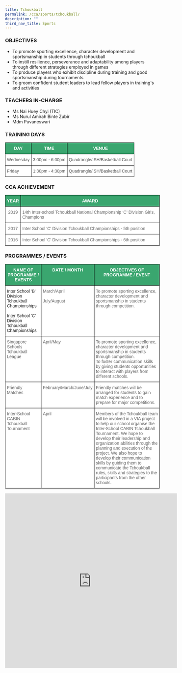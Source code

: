 ```yaml
---
title: Tchoukball
permalink: /cca/sports/tchoukball/
description: ""
third_nav_title: Sports
---
```


### OBJECTIVES

*   To promote sporting excellence, character development and sportsmanship in students through tchoukball&nbsp; &nbsp; &nbsp;
*   To instill resilience, perseverance and adaptability among players through different strategies employed in games&nbsp;
*   To produce players who exhibit discipline during training and good sportsmanship during tournaments&nbsp;
*   To groom confident student leaders to lead fellow players in training's and activities



### TEACHERS IN-CHARGE

*   Ms Nai Huey Chyi (TIC)
*   Ms Nurul Amirah Binte Zubir
*   Mdm Puvaneswari

  

### TRAINING DAYS

<style type="text/css">
.tg  {border-collapse:collapse;border-spacing:0;}
.tg td{border-color:black;border-style:solid;border-width:1px;font-family:Arial, sans-serif;font-size:14px;
  overflow:hidden;padding:10px 5px;word-break:normal;}
.tg th{border-color:black;border-style:solid;border-width:1px;font-family:Arial, sans-serif;font-size:14px;
  font-weight:normal;overflow:hidden;padding:10px 5px;word-break:normal;}
.tg .tg-k0s0{background-color:#3AA66F;color:#FFF;font-weight:bold;text-align:center;vertical-align:middle}
.tg .tg-mwz3{background-color:#FFF;color:#565656;text-align:left;vertical-align:middle}
</style>
<table class="tg">
<thead>
  <tr>
    <th class="tg-k0s0"><span style="color:#FFF;background-color:#3AA66F">DAY</span></th>
    <th class="tg-k0s0"><span style="color:#FFF;background-color:#3AA66F">TIME</span></th>
    <th class="tg-k0s0"><span style="color:#FFF;background-color:#3AA66F">VENUE</span></th>
  </tr>
</thead>
<tbody>
  <tr>
    <td class="tg-mwz3"><span style="color:#565656">Wednesday</span></td>
    <td class="tg-mwz3"><span style="color:#565656">3:00pm - 6:00pm</span></td>
    <td class="tg-mwz3"><span style="color:#565656">Quadrangle/ISH/Basketball Court</span></td>
  </tr>
  <tr>
    <td class="tg-mwz3"><span style="color:#565656">Friday</span></td>
    <td class="tg-mwz3"><span style="color:#565656">1:30pm - 4:30pm</span></td>
    <td class="tg-mwz3"><span style="color:#565656">Quadrangle/ISH/Basketball Court</span><br></td>
  </tr>
</tbody>
</table>

### CCA ACHIEVEMENT

<style type="text/css">
.tg  {border-collapse:collapse;border-spacing:0;}
.tg td{border-color:black;border-style:solid;border-width:1px;font-family:Arial, sans-serif;font-size:14px;
  overflow:hidden;padding:10px 5px;word-break:normal;}
.tg th{border-color:black;border-style:solid;border-width:1px;font-family:Arial, sans-serif;font-size:14px;
  font-weight:normal;overflow:hidden;padding:10px 5px;word-break:normal;}
.tg .tg-k0s0{background-color:#3AA66F;color:#FFF;font-weight:bold;text-align:center;vertical-align:middle}
.tg .tg-zqva{background-color:#FFF;color:#666;text-align:center;vertical-align:top}
.tg .tg-cmm0{background-color:#FFF;color:#666;text-align:left;vertical-align:top}
</style>
<table class="tg">
<thead>
  <tr>
    <th class="tg-k0s0"><span style="color:#FFF;background-color:#3AA66F">YEAR</span></th>
    <th class="tg-k0s0"><span style="color:#FFF;background-color:#3AA66F">AWARD</span></th>
  </tr>
</thead>
<tbody>
  <tr>
    <td class="tg-zqva">2019</td>
    <td class="tg-cmm0">14th Inter-school Tchoukball National Championship ‘C’ Division Girls, Champions</td>
  </tr>
  <tr>
    <td class="tg-zqva"> 2017 </td>
    <td class="tg-cmm0">Inter School 'C' Division Tchoukball Championships - 5th position<br></td>
  </tr>
  <tr>
    <td class="tg-zqva">2016</td>
    <td class="tg-cmm0">Inter School 'C' Division Tchoukball Championships - 6th position</td>
  </tr>
</tbody>
</table>

### PROGRAMMES / EVENTS

<style type="text/css">
.tg  {border-collapse:collapse;border-spacing:0;}
.tg td{border-color:black;border-style:solid;border-width:1px;font-family:Arial, sans-serif;font-size:14px;
  overflow:hidden;padding:10px 5px;word-break:normal;}
.tg th{border-color:black;border-style:solid;border-width:1px;font-family:Arial, sans-serif;font-size:14px;
  font-weight:normal;overflow:hidden;padding:10px 5px;word-break:normal;}
.tg .tg-0y1c{background-color:#3AA66F;color:#FFF;font-weight:bold;text-align:center;vertical-align:top}
.tg .tg-1ppo{background-color:#FFF;color:#222;text-align:left;vertical-align:middle}
.tg .tg-cmm0{background-color:#FFF;color:#666;text-align:left;vertical-align:top}
</style>
<table class="tg">
<thead>
  <tr>
    <th class="tg-0y1c">NAME OF PROGRAMME / EVENTS</th>
    <th class="tg-0y1c">DATE / MONTH</th>
    <th class="tg-0y1c">OBJECTIVES OF PROGRAMME / EVENT</th>
  </tr>
</thead>
<tbody>
  <tr>
    <td class="tg-1ppo"><span style="color:#222;background-color:#FFF">I</span>nter School 'B' Division Tchoukball Championships<br><br>Inter School 'C' Division Tchoukball Championships</td>
    <td class="tg-cmm0">March/April<br><br>July/August</td>
    <td class="tg-cmm0">To promote sporting excellence, character development and sportsmanship in students through competition.</td>
  </tr>
  <tr>
    <td class="tg-cmm0">Singapore Schools Tchoukball League<br></td>
    <td class="tg-cmm0">April/May</td>
    <td class="tg-cmm0"><span style="color:#666">To promote sporting excellence, character development and sportsmanship in students through competition.    </span><br>To foster communication skills by giving students opportunities to interact with players from different schools.</td>
  </tr>
  <tr>
    <td class="tg-cmm0">Friendly Matches</td>
    <td class="tg-cmm0">February/March/June/July</td>
    <td class="tg-cmm0">Friendly matches will be arranged for students to gain match experience and to prepare for major competitions.<br></td>
  </tr>
  <tr>
    <td class="tg-cmm0">Inter-School CABIN Tchoukball Tournament</td>
    <td class="tg-cmm0">April</td>
    <td class="tg-cmm0">Members of the Tchoukball team will be involved in a VIA project to help our school organise the Inter-School CABIN Tchoukball Tournament. We hope to develop their leadership and organization abilities through the planning and execution of the project. We also hope to develop their communication skills by guiding them to communicate the Tchoukball rules, skills and strategies to the participants from the other schools. </td>
  </tr>
</tbody>
</table>

<iframe allowfullscreen="true" height="569" width="560" frameborder="0" src="https://docs.google.com/presentation/d/e/2PACX-1vQfPlNuHANQuAsaudPNQYAo9YazKgD5ToSWZtv6wb1UXIxO40XWLb7mvLnqBnbIvscmgAO9P_WZH-0h/embed?start=true&amp;loop=true&amp;delayms=3000"></iframe>